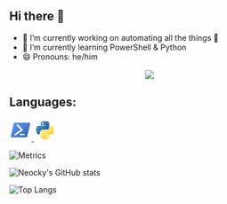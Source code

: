 ## Hi there 👋

- 🔭 I’m currently working on automating all the things :butter:
- 🌱 I’m currently learning PowerShell & Python
- 😄 Pronouns: he/him
  
<p align="center">
<img align="center" src="https://media1.tenor.com/images/1c6140897565e34a4e98f618e220dc0d/tenor.gif?itemid=9358372"/>
</p>
  
## Languages:
<a href="https://github.com/Neocky?tab=repositories&q=&type=&language=powershell" target="_blank"> <img src="https://raw.githubusercontent.com/vscode-icons/vscode-icons/master/icons/file_type_powershell.svg" alt="PowerShell" width="40" height="40"/> </a>
<a href="https://github.com/Neocky?tab=repositories&q=&type=&language=python" target="_blank"> <img src="https://raw.githubusercontent.com/devicons/devicon/master/icons/python/python-original.svg" alt="Python" width="40" height="40"/> </a>

![Metrics](https://github.com/my-github-user/my-github-user/blob/master/github-metrics.svg)

![Neocky's GitHub stats](https://github-readme-stats.vercel.app/api?username=Neocky&theme=dark&show_icons=true)  

![Top Langs](https://github-readme-stats.vercel.app/api/top-langs/?username=Neocky&theme=dark&layout=compact)

<!--
**Neocky/neocky** is a ✨ _special_ ✨ repository because its `README.md` (this file) appears on your GitHub profile.
 height="165"
Here are some ideas to get you started:

*NOTE: Top Languages does not indicate my skill level or anything like that, it's a GitHub metric of which languages have the most code on GitHub.*  

- 🔭 I’m currently working on ...
- 🌱 I’m currently learning ...
- 👯 I’m looking to collaborate on ...
- 🤔 I’m looking for help with ...
- 💬 Ask me about ...
- 📫 How to reach me: ...
- 😄 Pronouns: ...
- ⚡ Fun fact: ...
-->
